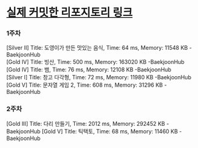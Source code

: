 # [실제 커밋한 리포지토리 링크](https://github.com/kraftenty/ps)

### 1주차
[Silver II] Title: 도영이가 만든 맛있는 음식, Time: 64 ms, Memory: 11548 KB -BaekjoonHub  
[Gold IV] Title: 빙산, Time: 500 ms, Memory: 163020 KB -BaekjoonHub  
[Gold IV] Title: 뱀, Time: 76 ms, Memory: 12108 KB -BaekjoonHub  
[Silver I] Title: 창고 다각형, Time: 72 ms, Memory: 11980 KB -BaekjoonHub  
[Gold V] Title: 문자열 게임 2, Time: 608 ms, Memory: 31296 KB -BaekjoonHub  

### 2주차
[Gold III] Title: 다리 만들기, Time: 2012 ms, Memory: 292452 KB -BaekjoonHub
[Gold V] Title: 틱택토, Time: 68 ms, Memory: 11460 KB -BaekjoonHub
